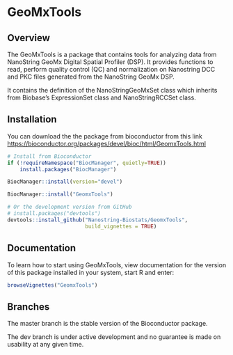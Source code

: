 
<!-- README.md is generated from README.Rmd. Please edit that file -->

# GeoMxTools

## Overview

The GeoMxTools is a package that contains tools for analyzing data from
NanoString GeoMx Digital Spatial Profiler (DSP). It provides functions
to read, perform quality control (QC) and normalization on Nanostring
DCC and PKC files generated from the NanoString GeoMx DSP.

It contains the definition of the NanoStringGeoMxSet class which
inherits from Biobase’s ExpressionSet class and NanoStringRCCSet class.

## Installation

You can download the the package from bioconductor from this link
<https://bioconductor.org/packages/devel/bioc/html/GeomxTools.html>

``` r
# Install from Bioconductor
if (!requireNamespace("BiocManager", quietly=TRUE))
    install.packages("BiocManager")

BiocManager::install(version="devel")

BiocManager::install("GeomxTools")

# Or the development version from GitHub
# install.packages("devtools")
devtools::install_github("Nanostring-Biostats/GeomxTools", 
                         build_vignettes = TRUE)
```

## Documentation

To learn how to start using GeoMxTools, view documentation for the
version of this package installed in your system, start R and enter:

``` r
browseVignettes("GeomxTools")
```

## Branches
The master branch is the stable version of the Bioconductor package.

The dev branch is under active development and no guarantee is made on
usability at any given time.
